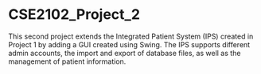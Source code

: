 # CSE2102_Project_2
This second project extends the Integrated Patient System (IPS) created in Project 1 by adding a GUI created using Swing.
The IPS supports different admin accounts, the import and export of database files, as well as the management of patient information.
